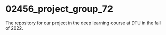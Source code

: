 # 02456_project_group_72
The repository for our project in the deep learning course at DTU in the fall of 2022.
